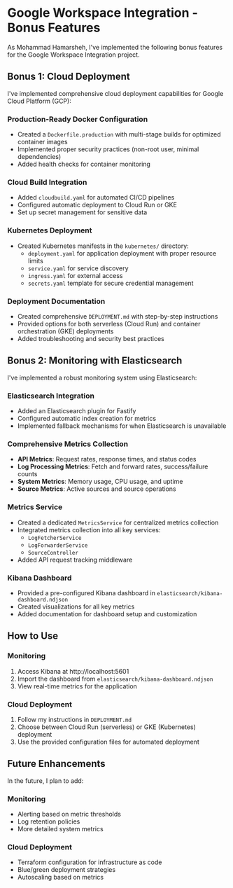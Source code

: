 # Google Workspace Integration - Bonus Features

As Mohammad Hamarsheh, I've implemented the following bonus features for the Google Workspace Integration project.

## Bonus 1: Cloud Deployment

I've implemented comprehensive cloud deployment capabilities for Google Cloud Platform (GCP):

### Production-Ready Docker Configuration
- Created a `Dockerfile.production` with multi-stage builds for optimized container images
- Implemented proper security practices (non-root user, minimal dependencies)
- Added health checks for container monitoring

### Cloud Build Integration
- Added `cloudbuild.yaml` for automated CI/CD pipelines
- Configured automatic deployment to Cloud Run or GKE
- Set up secret management for sensitive data

### Kubernetes Deployment
- Created Kubernetes manifests in the `kubernetes/` directory:
  - `deployment.yaml` for application deployment with proper resource limits
  - `service.yaml` for service discovery
  - `ingress.yaml` for external access
  - `secrets.yaml` template for secure credential management

### Deployment Documentation
- Created comprehensive `DEPLOYMENT.md` with step-by-step instructions
- Provided options for both serverless (Cloud Run) and container orchestration (GKE) deployments
- Added troubleshooting and security best practices

## Bonus 2: Monitoring with Elasticsearch

I've implemented a robust monitoring system using Elasticsearch:

### Elasticsearch Integration
- Added an Elasticsearch plugin for Fastify
- Configured automatic index creation for metrics
- Implemented fallback mechanisms for when Elasticsearch is unavailable

### Comprehensive Metrics Collection
- **API Metrics**: Request rates, response times, and status codes
- **Log Processing Metrics**: Fetch and forward rates, success/failure counts
- **System Metrics**: Memory usage, CPU usage, and uptime
- **Source Metrics**: Active sources and source operations

### Metrics Service
- Created a dedicated `MetricsService` for centralized metrics collection
- Integrated metrics collection into all key services:
  - `LogFetcherService`
  - `LogForwarderService`
  - `SourceController`
- Added API request tracking middleware

### Kibana Dashboard
- Provided a pre-configured Kibana dashboard in `elasticsearch/kibana-dashboard.ndjson`
- Created visualizations for all key metrics
- Added documentation for dashboard setup and customization

## How to Use

### Monitoring
1. Access Kibana at http://localhost:5601
2. Import the dashboard from `elasticsearch/kibana-dashboard.ndjson`
3. View real-time metrics for the application

### Cloud Deployment
1. Follow my instructions in `DEPLOYMENT.md`
2. Choose between Cloud Run (serverless) or GKE (Kubernetes) deployment
3. Use the provided configuration files for automated deployment

## Future Enhancements

In the future, I plan to add:

### Monitoring
- Alerting based on metric thresholds
- Log retention policies
- More detailed system metrics

### Cloud Deployment
- Terraform configuration for infrastructure as code
- Blue/green deployment strategies
- Autoscaling based on metrics 